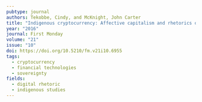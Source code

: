 ```yaml
---
pubtype: journal
authors: Tekobbe, Cindy, and McKnight, John Carter
title: "Indigenous cryptocurrency: Affective capitalism and rhetorics of sovereignty"
year: "2016"
journal: First Monday
volume: "21"
issue: "10"
doi: https://doi.org/10.5210/fm.v21i10.6955
tags:
  - cryptocurrency
  - financial technologies
  - sovereignty
fields:
  - digital rhetoric
  - indigenous studies
---
```

